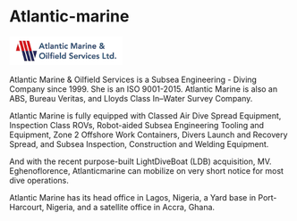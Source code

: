 # Atlantic-marine </br>

<img src="./src/assets/AtlanticLogo.png" width="40%" alt="logo">

<p>

Atlantic Marine & Oilfield Services is a Subsea Engineering - Diving Company since 1999. She is an ISO 9001-2015. Atlantic Marine is also an ABS, Bureau Veritas, and Lloyds Class In–Water Survey Company.

Atlantic Marine is fully equipped with Classed Air Dive Spread Equipment, Inspection Class ROVs, Robot-aided Subsea Engineering Tooling and Equipment, Zone 2 Offshore Work Containers, Divers Launch and Recovery Spread, and Subsea Inspection, Construction and Welding Equipment.

And with the recent purpose-built LightDiveBoat (LDB) acquisition, MV. Eghenoflorence, Atlanticmarine can mobilize on very short notice for most dive operations.

Atlantic Marine has its head office in Lagos, Nigeria, a Yard base in Port-Harcourt, Nigeria, and a satellite office in Accra, Ghana.

</p>

